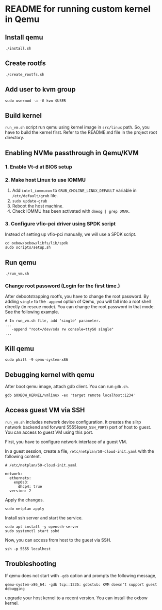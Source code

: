 # README for running custom kernel in Qemu

## Install qemu

```shell
./install.sh
```

## Create rootfs

```shell
./create_rootfs.sh
```

## Add user to kvm group

```shell
sudo usermod -a -G kvm $USER
```

## Build kernel

`run_vm.sh` script run qemu using kernel image in `src/linux` path.
So, you have to build the kernel first.
Refer to the README.md file in the project root directory.

## Enabling NVMe passthrough in Qemu/KVM

### 1. Enable Vt-d at BIOS setup

### 2. Make host Linux to use IOMMU

1. Add `intel_iommu=on` to `GRUB_CMDLINE_LINUX_DEFAULT` variable in `/etc/default/grub` file.
2. `sudo update-grub`
3. Reboot the host machine.
4. Check IOMMU has been activated with `dmesg | grep DMAR`.

### 3. Configure vfio-pci driver using SPDK script

Instead of setting up vfio-pci manually, we will use a SPDK script.

```shell
cd oxbow/oxbow/libfs/lib/spdk
sudo scripts/setup.sh
```

<!-- We don't need the following processes if we use the SPDK script.

### 3. Let VFIO-PCI driver know about the NVMe device

1. Check your NVMe devices' ID. For example, `144d:a80a` is my ID.

```shell
$ sudo lspci -nn | grep NVMe
d8:00.0 Non-Volatile memory controller [0108]: Samsung Electronics Co Ltd NVMe SSD Controller PM9A1/PM9A3/980PRO [144d:a80a]
d9:00.0 Non-Volatile memory controller [0108]: Samsung Electronics Co Ltd NVMe SSD Controller PM9A1/PM9A3/980PRO [144d:a80a]
```

2. Add the following line to `/etc/modprobe.d/vfio.conf` file.

```
options vfio-pci ids=[Your NVMe device ID]
```

If the id is `144d:a80a`, then as below.

```
options vfio-pci ids=144d:a80a
```

3. Make `vfio-pci` module be loaded at boot time, update initrd file and reboot.

```
sudo echo 'vfio-pci' > /etc/modules-load.d/vfio-pci.conf
sudo update-initramfs -u
sudo reboot
```

The other method.

1. Add `vfio-pci.ids=[Your NVMe device ID]` to `GRUB_CMDLINE_LINUX_DEFAULT` variable in `/etc/default/grub` file.
For example, if id is `144d:a80a`, add `vfio-pci.ids=144d:a80a`.

2. `sudo update-grub` and reboot.

### To give access to unprivileged user to this VFIO device

1. Get the `iommu_group` number.

```shell
readlink /sys/bus/pci/devices/[slot_info]/iommu_group
```

For example,

```shell
$ readlink /sys/bus/pci/devices/0000:d8:00.0/iommu_group
../../../../kernel/iommu_groups/168
```
the group number is `168`.

2. Give permission to a user.

```shell
sudo chown $USER /dev/vfio/[group_number]
``` -->

## Run qemu

```shell
./run_vm.sh
```

### Change root password (Login for the first time.)

After debootstrapping rootfs, you have to change the root password.
By adding `single` to the `-append` option of Qemu, you will fall into a root shell directly (in rescue mode).
You can change the root password in that mode. See the following example.

```
# In run_vm.sh file, add 'single' parameter.
...
   -append "root=/dev/sda rw console=ttyS0 single"
...
```

## Kill qemu

```shell
sudo pkill -9 qemu-system-x86 
```

## Debugging kernel with qemu

After boot qemu image, attach gdb client. You can run `gdb.sh`.

```shell
gdb $OXBOW_KERNEL/vmlinux -ex 'target remote localhost:1234'
```

## Access guest VM via SSH

`run_vm.sh` includes network device configuration.
It creates the slirp network backend and forward 5555(`QEMU_SSH_PORT`) port of host to guest.
You can access to guest VM using this port.

First, you have to configure network interface of a guest VM.

In a guest session, create a file, `/etc/netplan/50-cloud-init.yaml` with the following content.

```
# /etc/netplan/50-cloud-init.yaml

network:
  ethernets:
    enp0s3:
      dhcp4: true
  version: 2
```

Apply the changes.

```shell
sudo netplan apply
```

Install ssh server and start the service.

```shell
sudo apt install -y openssh-server
sudo systemctl start sshd
```

Now, you can access from host to the guest via SSH.

```shell
ssh -p 5555 localhost
```

## Troubleshooting

If qemu does not start with `-gdb` option and prompts the following message,

```shell
qemu-system-x86_64: -gdb tcp::1235: gdbstub: KVM doesn't support guest debugging
```

upgrade your host kernel to a recent version. You can install the oxbow kernel.
